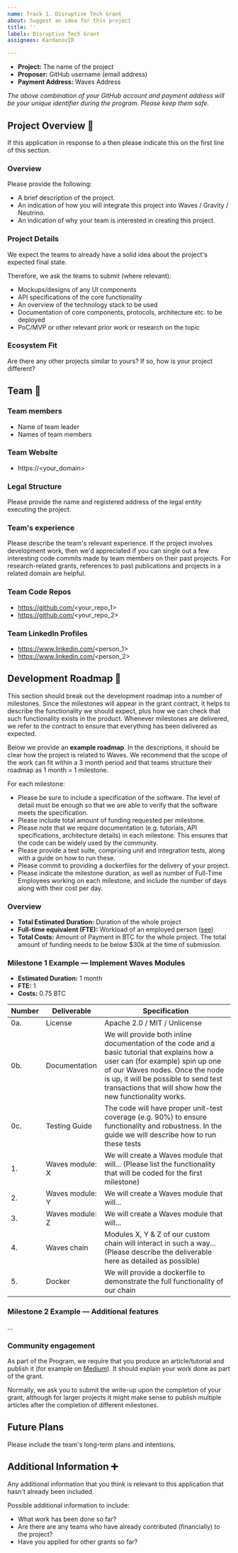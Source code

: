 ```yaml
---
name: Track 1. Disruptive Tech Grant
about: Suggest an idea for this project
title: ''
labels: Disruptive Tech Grant
assignees: KardanovIR

---
```


- **Project:** The name of the project
- **Proposer:** GitHub username (email address)
- **Payment Address:** Waves Address

*The above combination of your GitHub account and payment address will be your unique identifier during the program. Please keep them safe.*

## Project Overview 📄

If this application in response to a then please indicate this on the first line of this section.

### Overview

Please provide the following:

- A brief description of the project.
- An indication of how you will integrate this project into Waves / Gravity / Neutrino.
- An indication of why your team is interested in creating this project.

### Project Details

We expect the teams to already have a solid idea about the project's expected final state.

Therefore, we ask the teams to submit (where relevant):

- Mockups/designs of any UI components
- API specifications of the core functionality
- An overview of the technology stack to be used
- Documentation of core components, protocols, architecture etc. to be deployed
- PoC/MVP or other relevant prior work or research on the topic

### Ecosystem Fit

Are there any other projects similar to yours? If so, how is your project different?

## Team 👥

### Team members

- Name of team leader
- Names of team members

### Team Website

- https://<your_domain>

### Legal Structure

Please provide the name and registered address of the legal entity executing the project.

### Team's experience

Please describe the team's relevant experience. If the project involves development work, then we'd appreciated if you can single out a few interesting code commits made by team members on their past projects. For research-related grants, references to past publications and projects in a related domain are helpful.

### Team Code Repos

- https://github.com/<your_repo_1>
- https://github.com/<your_repo_2>

### Team LinkedIn Profiles

- https://www.linkedin.com/<person_1>
- https://www.linkedin.com/<person_2>

## Development Roadmap 🔩

This section should break out the development roadmap into a number of milestones. Since the milestones will appear in the grant contract, it helps to describe the functionality we should expect, plus how we can check that such functionality exists in the product. Whenever milestones are delivered, we refer to the contract to ensure that everything has been delivered as expected.

Below we provide an **example roadmap**. In the descriptions, it should be clear how the project is related to Waves. We recommend that the scope of the work can fit within a 3 month period and that teams structure their roadmap as 1 month = 1 milestone.

For each milestone:

- Please be sure to include a specification of the software. The level of detail must be enough so that we are able to verify that the software meets the specification.
- Please include total amount of funding requested per milestone.
- Please note that we require documentation (e.g. tutorials, API specifications, architecture details) in each milestone. This ensures that the code can be widely used by the community.
- Please provide a test suite, comprising unit and integration tests, along with a guide on how to run these.
- Please commit to providing a dockerfiles for the delivery of your project.
- Please indicate the milestone duration, as well as number of Full-Time Employees working on each milestone, and include the number of days along with their cost per day.

### Overview

- **Total Estimated Duration:** Duration of the whole project
- **Full-time equivalent (FTE):** Workload of an employed person ([see](https://en.wikipedia.org/wiki/Full-time_equivalent))
- **Total Costs:** Amount of Payment in BTC for the whole project. The total amount of funding needs to be below $30k at the time of submission.

### Milestone 1 Example — Implement Waves Modules

- **Estimated Duration:** 1 month
- **FTE:** 1
- **Costs:** 0.75 BTC

| Number | Deliverable         | Specification                                                |
| ------ | ------------------- | ------------------------------------------------------------ |
| 0a.    | License             | Apache 2.0 / MIT / Unlicense                                 |
| 0b.    | Documentation       | We will provide both inline documentation of the code and a basic tutorial that explains how a user can (for example) spin up one of our Waves nodes. Once the node is up, it will be possible to send test transactions that will show how the new functionality works. |
| 0c.    | Testing Guide       | The code will have proper unit-test coverage (e.g. 90%) to ensure functionality and robustness. In the guide we will describe how to run these tests |
| 1.     | Waves module: X | We will create a Waves module that will... (Please list the functionality that will be coded for the first milestone) |
| 2.     | Waves module: Y | We will create a Waves module that will...               |
| 3.     | Waves module: Z | We will create a Waves module that will...               |
| 4.     | Waves chain     | Modules X, Y & Z of our custom chain will interact in such a way... (Please describe the deliverable here as detailed as possible) |
| 5.     | Docker              | We will provide a dockerfile to demonstrate the full functionality of our chain |

### Milestone 2 Example — Additional features

...

### Community engagement

As part of the Program, we require that you produce an article/tutorial and publish it (for example on [Medium](https://medium.com/)). It should explain your work done as part of the grant.

Normally, we ask you to submit the write-up upon the completion of your grant, although for larger projects it might make sense to publish multiple articles after the completion of different milestones.

## Future Plans

Please include the team's long-term plans and intentions.

## Additional Information ➕

Any additional information that you think is relevant to this application that hasn't already been included.

Possible additional information to include:

- What work has been done so far?
- Are there are any teams who have already contributed (financially) to the project?
- Have you applied for other grants so far?

<details class="details-reset details-overlay details-overlay-dark" id="jumpto-line-details-dialog" style="box-sizing: border-box; display: block;"><summary data-hotkey="l" aria-label="Jump to line" role="button" style="box-sizing: border-box; display: list-item; cursor: pointer; list-style: none;"></summary></details>

